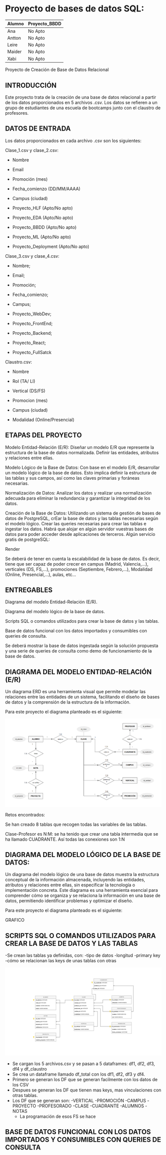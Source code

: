 # Proyecto de bases de datos SQL:

| Alumno | Proyecto_BBDD |
|-----|------|
| Ana | No Apto |
| Antton | No Apto |
| Leire| No Apto|
| Maider | No Apto |
| Xabi | No Apto |



Proyecto de Creación de Base de Datos Relacional 

## INTRODUCCIÓN 

Este proyecto trata de la creación de una base de datos relacional a partir de los datos proporcionados en 5 archivos .csv. Los datos se refieren a un grupo de estudiantes de una escuela de bootcamps junto con el claustro de profesores. 

 

## DATOS DE ENTRADA 

Los datos proporcionados en cada archivo .csv son los siguientes: 

Clase_1.csv y clase_2.csv: 

- Nombre 

- Email 

- Promoción (mes) 

- Fecha_comienzo (DD/MM/AAAA) 

- Campus (ciudad) 

- Proyecto_HLF (Apto/No apto) 

- Proyecto_EDA (Apto/No apto) 

- Proyecto_BBDD (Apto/No apto) 

- Proyecto_ML (Apto/No apto) 

- Proyecto_Deployment (Apto/No apto) 


Clase_3.csv y clase_4.csv: 

- Nombre; 

- Email; 

- Promoción; 

- Fecha_comienzo; 

- Campus; 

- Proyecto_WebDev; 

- Proyecto_FrontEnd; 

- Proyecto_Backend; 

- Proyecto_React; 

- Proyecto_FullSatck 


Claustro.csv: 

- Nombre 

- Rol (TA/  LI) 

- Vertical (DS/FS) 

- Promocion (mes) 

- Campus (ciudad) 

- Modalidad (Online/Presencial) 

 

## ETAPAS DEL PROYECTO 

Modelo Entidad-Relación (E/R): Diseñar un modelo E/R que represente la estructura de la base de datos normalizada. Definir las entidades, atributos y relaciones entre ellas. 

Modelo Lógico de la Base de Datos: Con base en el modelo E/R, desarrollar un modelo lógico de la base de datos. Esto implica definir la estructura de las tablas y sus campos, así como las claves primarias y foráneas necesarias. 

Normalización de Datos: Analizar los datos y realizar una normalización adecuada para eliminar la redundancia y garantizar la integridad de los datos. 

Creación de la Base de Datos: Utilizando un sistema de gestión de bases de datos de PostgreSQL, crEar la base de datos y las tablas necesarias según el modelo lógico. Crear las queries necesarias para crear las tablas e ingestar los datos. Habrá que alojar en algún servidor vuestras bases de datos para poder acceder desde aplicaciones de terceros. Algún servicio gratis de postgreSQL: 

Render 

Se deberá de tener en cuenta la escalabilidad de la base de datos. Es decir, tiene que ser capaz de poder crecer en campus (Madrid, Valencia,...), verticales (DS, FS,...), promociones (Septiembre, Febrero,...), Modalidad (Online, Presencial,...), aulas, etc... 



## ENTREGABLES 

Diagrama del modelo Entidad-Relación (E/R). 

Diagrama del modelo lógico de la base de datos. 

Scripts SQL o comandos utilizados para crear la base de datos y las tablas. 

Base de datos funcional con los datos importados y consumibles con queries de consulta. 

Se deberá mostrar la base de datos ingestada según la solución propuesta y una serie de queries de consulta como demo de funcionamiento de la base de datos. 

 

## DIAGRAMA DEL MODELO ENTIDAD-RELACIÓN (E/R) 

Un diagrama ERD es una herramienta visual que permite modelar las relaciones entre las entidades de un sistema, facilitando el diseño de bases de datos y la comprensión de la estructura de la información.   

Para este proyecto el diagrama planteado es el siguiente: 


![relational_model](img/relational_model.png)

Retos encontrados: 

Se han creado 8 tablas que recogen todas las variables de las tablas. 

Clase-Profesor es N:M: se ha tenido que crear una tabla intermedia que se ha llamado CUADRANTE. Así todas las conexiones son 1:N 

 

## DIAGRAMA DEL MODELO LÓGICO DE LA BASE DE DATOS: 

Un diagrama del modelo lógico de una base de datos muestra la estructura conceptual de la información almacenada, incluyendo las entidades, atributos y relaciones entre ellas, sin especificar la tecnología o implementación concreta. Este diagrama es una herramienta esencial para comprender cómo se organiza y se relaciona la información en una base de datos, permitiendo identificar problemas y optimizar el diseño.   

Para este proyecto el diagrama planteado es el siguiente: 

GRAFICO

## SCRIPTS SQL O COMANDOS UTILIZADOS PARA CREAR LA BASE DE DATOS Y LAS TABLAS 

  -Se crean las tablas ya definidas, con:
    -tipo de datos
    -longitud
    -primary key
    -cómo se relacionan las keys de unas tablas con otras

![diagrama_logico.drawio_page-0001](img/diagrama_logico.drawio_page-0001.jpg)

  - Se cargan los 5 archivos.csv y se pasan a 5 dataframes: df1, df2, df3, df4 y df_claustro
  - Se crea un dataframe llamado df_total con los df1, df2, df3 y df4.
  - Primero se generan los DF que se generan facilmente con los datos de los CSV
  - Despues se generan los DF que tienen mas keys, mas vinculaciones con otras tablas.
  - Los DF que se generan son:
       -VERTICAL
       -PROMOCIÓN
       -CAMPUS
       -PROYECTO
       -PROFESORADO
       -CLASE
       -CUADRANTE
       -ALUMNOS
       -NOTAS
    - La programación de esos FS se hace 

    
 

 

## BASE DE DATOS FUNCIONAL CON LOS DATOS IMPORTADOS Y CONSUMIBLES CON QUERIES DE CONSULTA 

 

 

